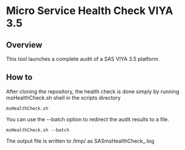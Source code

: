 # Micro Service Health Check VIYA 3.5

## Overview 
This tool launches a complete audit of a SAS VIYA 3.5 platform. 

## How to

After cloning the repository, the health check is done simply by running msHealthCheck.sh  shell in the scripts directory

```
msHealthCheck.sh
```

You can use the --batch option to redirect the audit results to a file.

```
msHealthCheck.sh --batch
```

The output file is written to /tmp/ as SASmsHealthCheck_<PID>.log
